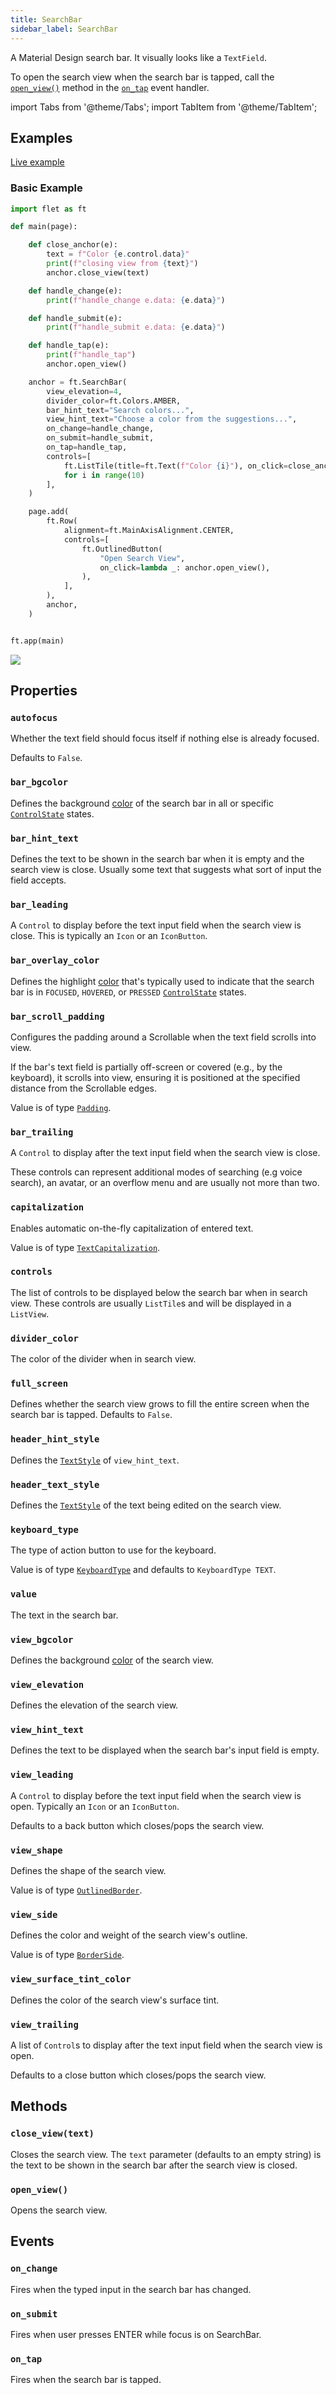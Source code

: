 ```yaml
---
title: SearchBar
sidebar_label: SearchBar
---
```


A Material Design search bar. It visually looks like a `TextField`.

To open the search view when the search bar is tapped, call the [`open_view()`](#open_view) method in the [`on_tap`](#on_tap) event handler.

import Tabs from '@theme/Tabs';
import TabItem from '@theme/TabItem';

## Examples

[Live example](https://flet-controls-gallery.fly.dev/input/searchbar)

### Basic Example

<Tabs groupId="language">
  <TabItem value="python" label="Python" default>

```python
import flet as ft

def main(page):

    def close_anchor(e):
        text = f"Color {e.control.data}"
        print(f"closing view from {text}")
        anchor.close_view(text)

    def handle_change(e):
        print(f"handle_change e.data: {e.data}")

    def handle_submit(e):
        print(f"handle_submit e.data: {e.data}")

    def handle_tap(e):
        print(f"handle_tap")
        anchor.open_view()

    anchor = ft.SearchBar(
        view_elevation=4,
        divider_color=ft.Colors.AMBER,
        bar_hint_text="Search colors...",
        view_hint_text="Choose a color from the suggestions...",
        on_change=handle_change,
        on_submit=handle_submit,
        on_tap=handle_tap,
        controls=[
            ft.ListTile(title=ft.Text(f"Color {i}"), on_click=close_anchor, data=i)
            for i in range(10)
        ],
    )

    page.add(
        ft.Row(
            alignment=ft.MainAxisAlignment.CENTER,
            controls=[
                ft.OutlinedButton(
                    "Open Search View",
                    on_click=lambda _: anchor.open_view(),
                ),
            ],
        ),
        anchor,
    )


ft.app(main)
```
  </TabItem>
</Tabs>

<img src="/img/docs/controls/search-bar/searchbar-basic.gif" className="screenshot-50"/>

## Properties

### `autofocus`

Whether the text field should focus itself if nothing else is already focused.

Defaults to `False`.

### `bar_bgcolor`

Defines the background [color](/docs/reference/colors) of the search bar in all or
specific [`ControlState`](/docs/reference/types/controlstate) states.

### `bar_hint_text`

Defines the text to be shown in the search bar when it is empty and the search view is close. Usually some text that suggests what sort of input the field accepts.

### `bar_leading`

A `Control` to display before the text input field when the search view is close. This is typically an `Icon` or an `IconButton`.

### `bar_overlay_color`

Defines the highlight [color](/docs/reference/colors) that's typically used to indicate that the search bar is
in `FOCUSED`, `HOVERED`, or `PRESSED` [`ControlState`](/docs/reference/types/controlstate) states.

### `bar_scroll_padding`

Configures the padding around a Scrollable when the text field scrolls into view.

If the bar's text field is partially off-screen or covered (e.g., by the keyboard), it scrolls into view, ensuring it is positioned at the specified distance from the Scrollable edges.

Value is of type [`Padding`](/docs/reference/types/padding).

### `bar_trailing`

A `Control` to display after the text input field when the search view is close. 

These controls can represent additional modes of searching (e.g voice search), an avatar, or an overflow menu and are usually not more than two.

### `capitalization`

Enables automatic on-the-fly capitalization of entered text. 

Value is of type [`TextCapitalization`](/docs/reference/types/textcapitalization).

### `controls`

The list of controls to be displayed below the search bar when in search view. These controls are usually `ListTile`s and will be displayed in a `ListView`.

### `divider_color`

The color of the divider when in search view.

### `full_screen`

Defines whether the search view grows to fill the entire screen when the search bar is tapped. Defaults to `False`.

### `header_hint_style`

Defines the [`TextStyle`](/docs/reference/types/textstyle) of `view_hint_text`.

### `header_text_style`

Defines the [`TextStyle`](/docs/reference/types/textstyle) of the text being edited on the search view.

### `keyboard_type`

The type of action button to use for the keyboard. 

Value is of type [`KeyboardType`](/docs/reference/types/keyboardtype) and defaults to `KeyboardType TEXT`.

### `value`

The text in the search bar.

### `view_bgcolor`

Defines the background [color](/docs/reference/colors) of the search view.

### `view_elevation`

Defines the elevation of the search view.

### `view_hint_text`

Defines the text to be displayed when the search bar's input field is empty.

### `view_leading`

A `Control` to display before the text input field when the search view is open. Typically an `Icon` or an `IconButton`.

Defaults to a back button which closes/pops the search view.

### `view_shape`

Defines the shape of the search view.

Value is of type [`OutlinedBorder`](/docs/reference/types/outlinedborder).

### `view_side`

Defines the color and weight of the search view's outline.

Value is of type [`BorderSide`](/docs/reference/types/borderside).

### `view_surface_tint_color`

Defines the color of the search view's surface tint.

### `view_trailing`

A list of `Control`s to display after the text input field when the search view is open.

Defaults to a close button which closes/pops the search view.

## Methods

### `close_view(text)`

Closes the search view. The `text` parameter (defaults to an empty string) is the text to be shown in the search bar after the search view is closed.

### `open_view()`

Opens the search view.

## Events

### `on_change`

Fires when the typed input in the search bar has changed.

### `on_submit`

Fires when user presses ENTER while focus is on SearchBar.

### `on_tap`

Fires when the search bar is tapped.
